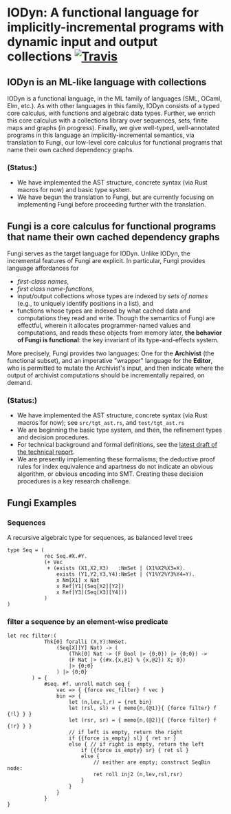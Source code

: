 # IODyn: A functional language for implicitly-incremental programs with dynamic input and output collections [![Travis](https://api.travis-ci.org/cuplv/iodyn-lang.rust.svg?branch=master)](https://travis-ci.org/cuplv/iodyn-lang.rust)

## IODyn is an ML-like language with collections

IODyn is a functional language, in the ML family of languages (SML, OCaml, Elm, etc.).  As with other languages in this family, IODyn consists of a typed core calculus, with functions and algebraic data types.  Further, we enrich this core calculus with a collections library over sequences, sets, finite maps and graphs (in progress).  Finally, we give well-typed, well-annotated programs in this language an implicitly-incremental semantics, via translation to Fungi, our low-level core calculus for functional programs that name their own cached dependency graphs.

### (Status:)

 - We have implemented the AST structure, concrete syntax (via Rust macros for now) and basic type system.
 - We have begun the translation to Fungi, but are currently focusing on implementing Fungi before proceeding further with the translation.

## Fungi is a core calculus for functional programs that name their own cached dependency graphs

Fungi serves as the target language for IODyn.  Unlike IODyn, the incremental features of Fungi are explicit.  In particular, Fungi provides language affordances for
 - _first-class names_, 
 - _first class name-functions_, 
 - input/output collections whose types are indexed by _sets of names_ (e.g., to uniquely identify positions in a list), and 
 - functions whose types are indexed by what cached data and computations they read and write.
 Though the semantics of Fungi are effectful, wherein it allocates programmer-named values and computations, and reads these objects from memory later, **the behavior of Fungi is functional**: the key invariant of its type-and-effects system.
 
 More precisely, Fungi provides two languages: One for the **Archivist** (the functional subset), and an imperative "wrapper" language for the **Editor**, who is permitted to mutate the Archivist's input, and then indicate where the output of archivist computations should be incrementally repaired, on demand.

### (Status:)

 - We have implemented the AST structure, concrete syntax (via Rust macros for now); see `src/tgt_ast.rs`, and `test/tgt_ast.rs`
 - We are beginning the basic type system, and then, the refinement types and decision procedures.
 - For technical background and formal definitions, see the [latest draft of the technical report](https://arxiv.org/abs/1610.00097).
 - We are presently implementing these formalisms; the deductive proof rules for index equivalence and apartness do not indicate an obvious algorithm, or obvious encoding into SMT.  Creating these decision procedures is a key research challenge.

## Fungi Examples

### Sequences

A recursive algebraic type for sequences, as balanced level trees

```text
type Seq = (
            rec Seq.#X.#Y.
            (+ Vec 
             + (exists (X1,X2,X3)   :NmSet | (X1%X2%X3=X).
                exists (Y1,Y2,Y3,Y4):NmSet | (Y1%Y2%Y3%Y4=Y).
                x Nm[X1] x Nat
                x Ref[Y1](Seq[X2][Y2])
                x Ref[Y3](Seq[X3][Y4]))
            )
)
```

### filter a sequence by an element-wise predicate

```text
let rec filter:(
            Thk[0] foralli (X,Y):NmSet.
                (Seq[X][Y] Nat) -> (
                    (Thk[0] Nat -> (F Bool |> {0;0}) |> {0;0}) ->
                    (F Nat |> {(#x.{x,@1} % {x,@2}) X; 0})
                    |> {0;0}
                ) |> {0;0}
        ) = {
            #seq. #f. unroll match seq {
                vec => { {force vec_filter} f vec }
                bin => {
                    let (n,lev,l,r) = {ret bin}
                    let (rsl, sl) = { memo{n,(@1)}{ {force filter} f {!l} } }
                    let (rsr, sr) = { memo{n,(@2)}{ {force filter} f {!r} } }
                    // if left is empty, return the right
                    if {{force is_empty} sl} { ret sr }
                    else { // if right is empty, return the left
                        if {{force is_empty} sr} { ret sl }
                        else {
                            // neither are empty; construct SeqBin node:
                            ret roll inj2 (n,lev,rsl,rsr)
                        }
                    }
                }
            }
}
```
